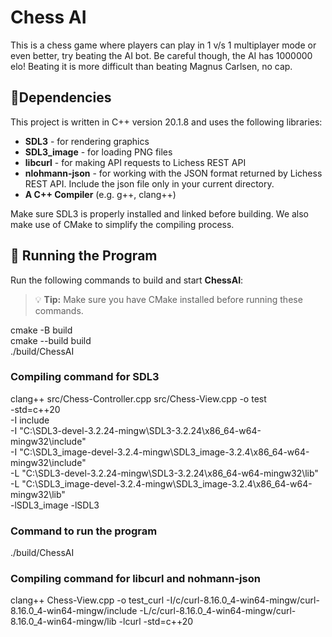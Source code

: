 # Chess AI

This is a chess game where players can play in 1 v/s 1 multiplayer mode or even better, try beating the AI bot. Be careful though, the AI has 1000000 elo! Beating it is more difficult than beating Magnus Carlsen, no cap.

## 🧩Dependencies 

This project is written in C++ version 20.1.8 and uses the following libraries:

- **SDL3** - for rendering graphics
- **SDL3_image** - for loading PNG files
- **libcurl** - for making API requests to Lichess REST API
- **nlohmann-json** - for working with the JSON format returned by Lichess REST API.
                      Include the json file only in your current directory.
- **A C++ Compiler** (e.g. g++, clang++)

Make sure SDL3 is properly installed and linked before building. We also make use of CMake to simplify the compiling process.

## 🚀 Running the Program

Run the following commands to build and start **ChessAI**:

> 💡 **Tip:** Make sure you have CMake installed before running these commands.

cmake -B build <br>
cmake --build build <br>
./build/ChessAI <br>


### Compiling command for SDL3
clang++ src/Chess-Controller.cpp src/Chess-View.cpp -o test \
    -std=c++20 \
    -I include \
    -I "C:\SDL3-devel-3.2.24-mingw\SDL3-3.2.24\x86_64-w64-mingw32\include" \
    -I "C:\SDL3_image-devel-3.2.4-mingw\SDL3_image-3.2.4\x86_64-w64-mingw32\include" \
    -L "C:\SDL3-devel-3.2.24-mingw\SDL3-3.2.24\x86_64-w64-mingw32\lib" \
    -L "C:\SDL3_image-devel-3.2.4-mingw\SDL3_image-3.2.4\x86_64-w64-mingw32\lib" \
    -lSDL3_image -lSDL3

### Command to run the program
./build/ChessAI


### Compiling command for libcurl and nohmann-json
clang++ Chess-View.cpp -o test_curl   -I/c/curl-8.16.0_4-win64-mingw/curl-8.16.0_4-win64-mingw/include   -L/c/curl-8.16.0_4-win64-mingw/curl-8.16.0_4-win64-mingw/lib   -lcurl -std=c++20
